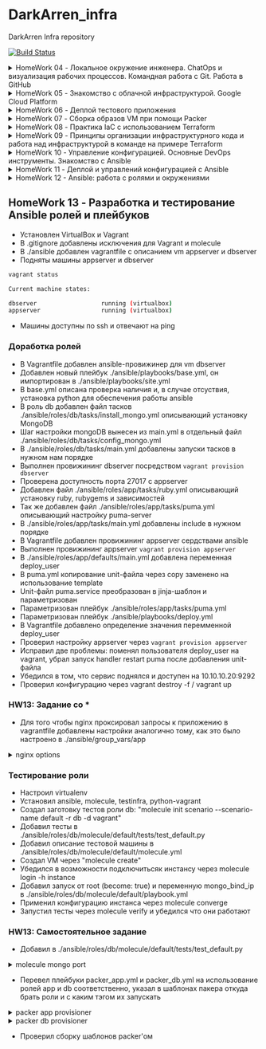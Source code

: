 # DarkArren_infra
DarkArren Infra repository

[![Build Status](https://travis-ci.com/otus-devops-2019-02/DarkArren_infra.svg?branch=master)](https://travis-ci.com/Otus-DevOps-2019-02/DarkArren_infra)
<details>
  <summary>HomeWork 04 - Локальное окружение инженера. ChatOps и визуализация рабочих процессов. Командная работа с Git. Работа в GitHub</summary>

## HomeWork 04 - Локальное окружение инженера. ChatOps и визуализация рабочих процессов. Командная работа с Git. Работа в GitHub

- Добавлен Pull Request Template для GitHub
- Создан персональный канал в Slack и настроена интеграция с TravisCI
- Исправлена проблема с тестами Travis CI

</details>

<details>
  <summary>HomeWork 05 - Знакомство с облачной инфраструктурой. Google Cloud Platform </summary>

## HomeWork 05 - Знакомство с облачной инфраструктурой. Google Cloud Platform

- Создана учетная запись в GCP, активирован trial
- Создан проект Infra в GCP
- Созданы ключи для пользователя appuser, который будет использоваться для подключения к VM в облаке `ssh-keygen -t rsa -f ~/.ssh/appuser -C appuser -P ""`
- Добавлен ключ appuser в Compute Engine - Metadata - SSH Keys
- Создана VM **bastion**
- Проверено подключение к VM bastion `ssh -i ~/.ssh/appuser appuser@34.77.105.249`
- Создана VM **someinternalhost** без публичного адреса
- Убедился что подключение с bastion на someinternalhost невозможно
- Добавил ключ appuser для форвардинга `ssh-add ~/.ssh/appuser`
- Подключился к bastion `ssh -i ~/.ssh/appuser -A appuser@34.77.105.249`
- Подключился с bastion к someinternalhost `ssh 10.132.0.4`

### Самостоятельное задание

- Подключение к someinternalhost одной командой `ssh -J appuser@34.77.105.249 appuser@10.132.0.4`
- Подключение к someinternalhost через alias: добавить в ~/.ssh/config

<details>
  <summary>Update SSH config</summary>

```bash
Host bastion
    HostName 34.77.105.249
    User appuser

Host someinternalhost
    HostName 10.132.0.4
    User appuser
    ProxyJump bastion
```

</details>

### Настройка Pritunl

- Для **bastion** добавлены правила, разрешающие HTTP/HTTPS
- Создан скрипт setupvpn.sh

<details>
  <summary>setupvpn.sh</summary>

```bash
cat <<EOF> setupvpn.sh
#!/bin/bash
echo "deb http://repo.mongodb.org/apt/ubuntu xenial/mongodb-org/3.4 multiverse" > /etc/apt/sources.list.d/mongodb-org-3.4.list
echo "deb http://repo.pritunl.com/stable/apt xenial main" > /etc/apt/sources.list.d/pritunl.list
apt-key adv --keyserver hkp://keyserver.ubuntu.com --recv 0C49F3730359A14518585931BC711F9BA15703C6
apt-key adv --keyserver hkp://keyserver.ubuntu.com --recv 7568D9BB55FF9E5287D586017AE645C0CF8E292A
apt-get --assume-yes update
apt-get --assume-yes upgrade
apt-get --assume-yes install pritunl mongodb-org
systemctl start pritunl mongod
systemctl enable pritunl mongod
EOF
```

</details>

- Выполнена установка MongoDB и Pritunl `sudo bash setupvpn.sh`
- Выполнена настройка VPN-сервера: изменен пароль администратора, создана организация, добавлен пользователь test, создан сервер и выполнена привязка к организации
- Создано правило vpn-11794, разрешающие подключение из 0.0.0.0/0 к UDP 11794
- Для машины **bastion** добавлен network-tag **vpn-11794**
- Посредством Tunnelbrick проверил подключение к vpn-серверу
- Убедился что возможно подключение к **someinternalhost** по внутреннему IP `ssh -i ~/.ssh/appuser appuser@10.132.0.4`


### Дополнительное задание

- Добавил скрипт установки certbot

<details>
  <summary>setupcertbot.sh</summary>

```bash
cat <<EOF> setupcertbot.sh
#!/bin/bash
apt-get update
apt-get install software-properties-common -y
add-apt-repository universe -y
add-apt-repository ppa:certbot/certbot -y
apt-get update
apt-get install certbot -y
EOF
```

</details>

- Установил certbot `sudo bash setupcertbot.sh`
- Создал сертификат `sudo certbot certonly` с использованием адреса: 34.77.105.249.sslip.io
- Через web-интерфейс в настройках сервера указал Lets Encrypt Domain - 34.77.105.249.sslip.io

### IP-адреса хостов

bastion_IP = 34.77.105.249
someinternalhost_IP = 10.132.0.4

</details>

<details>
  <summary>HomeWork 06 - Деплой тестового приложения</summary>

## HomeWork 06 - Деплой тестового приложения

- Установил google-cloud-sdk `brew cask install google-cloud-sdk`
- Инициализировал glcoud через `glcoud init`
- Создал vm **reddit-app** через gcloud

<details>
  <summary>Create reddit-app vm</summary>

```bash
gcloud compute instances create reddit-app\
  --boot-disk-size=10GB \
  --image-family ubuntu-1604-lts \
  --image-project=ubuntu-os-cloud \
  --machine-type=g1-small \
  --tags puma-server \
  --restart-on-failure
```

</details>

- Подключился по SSH `ssh appuser@34.77.105.249`
- Установил Ruby и Bundler `sudo apt update && sudo apt install -y ruby-full ruby-bundler build-essential`
- Добавил ключи и репозиторий MongoDB `sudo apt-key adv --keyserver hkp://keyserver.ubuntu.com:80 --recv EA312927 &&
sudo bash -c 'echo "deb http://repo.mongodb.org/apt/ubuntu xenial/mongodb-org/3.2 multiverse" > /etc/apt/sources.list.d/mongodb-org-3.2.list'`
- Установил MongoDB `sudo apt update && sudo apt install -y mongodb-org`
- Запустил MongoDB и добавил автостарт `sudo systemctl start mongod && sudo systemctl enable mongod`
- Выкачал код приложения `git clone -b monolith https://github.com/express42/reddit.git`
- Установил зависимости `cd reddit && bundle install`
- Запустил сервер puma, проверил что он запустился `puma -d && ps aux | grep puma`
- Создал правило для puma-server (tcp 9292)
- Убедился что приложение доступно по <http://34.77.105.249>

### Самостоятельная работа

- Создан скрипт install_ruby.sh устанавливающий ruby

<details>
  <summary>install_ruby.sh</summary>

```bash
#!/bin/bash
apt update
apt install -y ruby-full ruby-bundler build-essential

```

</details>

- Создан скрипт install_mongodb.sh устанавливающий mongodb

<details>
  <summary>install_mongodb.sh</summary>

```bash
#!/bin/bash
sudo apt-key adv --keyserver hkp://keyserver.ubuntu.com:80 --recv EA312927
sudo bash -c 'echo "deb http://repo.mongodb.org/apt/ubuntu xenial/mongodb-org/3.2 multiverse" > /etc/apt/sources.list.d/mongodb-org-3.2.list'
sudo apt update
sudo apt install -y mongodb-org
sudo systemctl start mongod
sudo systemctl enable mongod

```

</details>

- Создан скрипт deploy.sh - загружающий код приложения, устанавливающий зависимости и запускающий приложение

<details>
  <summary>deploy.sh</summary>

```bash
#!/bin/bash
git clone -b monolith https://github.com/express42/reddit.git
cd reddit && bundle install
puma -d

```

</details>

### Дополнительное задание

- Создан startup_script.sh для настройки сервера, установки и запуска приложения

<details>
  <summary>startup_script.sh</summary>

```bash
#!/bin/bash
echo "Install Ruby"
apt update
apt install -y ruby-full ruby-bundler build-essential
echo "Install MongoDB"
sudo apt-key adv --keyserver hkp://keyserver.ubuntu.com:80 --recv EA312927
sudo bash -c 'echo "deb http://repo.mongodb.org/apt/ubuntu xenial/mongodb-org/3.2 multiverse" > /etc/apt/sources.list.d/mongodb-org-3.2.list'
sudo apt update
sudo apt install -y mongodb-org
sudo systemctl start mongod
sudo systemctl enable mongod
echo "Deploy reddit monolith"
git clone -b monolith https://github.com/express42/reddit.git
cd reddit && bundle install
puma -d

```

</details>

- Создание vm с использованием startup-script из файла

<details>
  <summary>startup-script from file</summary>

```bash
gcloud compute instances create reddit-app\
    --boot-disk-size=10GB \
    --image-family ubuntu-1604-lts \
    --image-project=ubuntu-os-cloud \
    --machine-type=g1-small \
    --zone=europe-west3-c \
    --tags puma-server \
    --restart-on-failure \
    --metadata-from-file startup-script=./startup_script.sh
```

</details>

- Создание инстанса с использование startup-script-url

<details>
  <summary>startup-script-url</summary>

```bash
gcloud compute instances create reddit-app\
    --boot-disk-size=10GB \
    --image-family ubuntu-1604-lts \
    --image-project=ubuntu-os-cloud \
    --machine-type=g1-small \
    --zone=europe-west3-c \
    --tags puma-server \
    --restart-on-failure \
    --metadata startup-script-url=https://uc0e5b58fe26d67541cbba141dbe.dl.dropboxusercontent.com/cd/0/inline/AiVa7NjvKFygSrCLh01ciNQmDB7mmrGT8pEInNhDLgNYeOQWZIJLZGgjkIJq4LmuRkVr-DWQttXySZMMCOO2iILKXUIjRTeRwPTqULgVcLP9hA/file#
```

</details>

- Создание firewall rule **default-puma-server** через gcloud

<details>
  <summary>create default-puma-server firewall rule</summary>

```bash
gcloud compute firewall-rules create default-puma-server\
    --network default \
    --priority 1000 \
    --direction ingress \
    --action allow \
    --target-tags puma-server \
    --source-ranges 0.0.0.0/0 \
    --rules TCP:9292
```

</details>

### IP-адрес и порт

testapp_IP = 34.77.105.249
testapp_port = 9292

</details>

<details>
  <summary>HomeWork 07 - Сборка образов VM при помощи Packer</summary>

## HomeWork 07 - Сборка образов VM при помощи Packer

- Установлен packer (1.4.1)
- Добавлен Application Default Credentials `gcloud auth application-default login`
- Создан шаблон для baked-image **ubuntu16.json**
- В шаблоне определены Packer builders
- В шаблон добавлены shell provisioners для установки Ruby и MongoDB
- Добавлены bash-скрипты для использования в shell provisioners
- Выполнена валидация щаблона: `packer validate ./ubuntu16.json`
- Выполнена сборка шаблона `packer build ubuntu16.json`
- Образ успешно создался и доступен в консоли GCP - Compute Engine - Images
- Приложение успешно установилось и запустилось на машине, созданной и подготовленного образа

### Самостоятельное задание

- В шаблон добавлен раздел variables, описывающий пользовательские переменные: project_id, source_image_family, machine_type
- Добавлен файл variables.json, содержащий определение пользовательских переменных
- Дополнительно параметризированы следующие значения: описание образа, размер и тип диска, название сети, теги
- Файл variables.json внесен в .gitignore, создан файл-заглушка variables.json.example
- Темплейт провалидирован и собран образ: `packer validate -var-file=variables.json ubuntu16.json && packer build -var-file=variables.json ubuntu16.json`

### Задание со звездочкой 1

- Добавлен шаблон immutable.json, созданный на основе шаблона ubuntu16.json
- Добавлен shell provisioner запускающий скрипт deploy.sh, который загружает и устанавливает приложение
- Добавлен file provisioner, который копирует на машину unit-файл **reddit.service**
- Добавлен shell provisioner, который копирует unit-файл в /etc/systemd/system и делает enable для сервиса
- Темплейт провалидирован и собран образ `packer validate -var-file=variables.json immutable.json && packer build -var-file=variables.json immutable.json`

### Задание со звездочкой 2

- Создан скрипт **create_reddit_vm.sh**, который, используя gcloud, создает виртуальную машину на основе образа reddit-full

</details>

<details>
  <summary>HomeWork 08 - Практика IaC с использованием Terraform</summary>

## HomeWork 08 - Практика IaC с использованием Terraform

- Удален SSH-ключ пользователя appuser из Compute Engine - Metadata - SSH keys
- Установлен Terraform v0.11.11
- Создан конфигурационный файл **terraform/main.tf**
- Добавлены terraform-related исключения в .gitignore
- В **main.tf** добавлено описание провайдера GCP
- Выполнена инициализация модулей Terraform `cd terraform && terraform init`
- В **main.tf** добавлен ресурс **google_compute_instance** для создания vm в GCP
- Проведена валидация планируемых изменений `terraform plan`
- Применены запланированные изменения `terraform apply`
- Получен IP-адрес инстанса из tfstate-файла `terraform show | grep nat_ip`
- Произведена попытка подключения к инстансу по SSH `ssh appuser@34.77.176.212`, подключение не удалось
- В **main.tf** в описание ресурса добавлен раздел metadata, содержащий путь к публичному ключу

<details>
  <summary>ssh metadata</summary>

```bash
metadata {
  # путь до публичного ключа
  ssh-keys = "appuser:${file("~/.ssh/appuser.pub")}"
}
```

</details>

- Изменения проверены и применены к инстансу `terraform plan && terraform apply -auto-approve`
- Проверено подключение к инстансу по SSH, подключение прошло успешно
- Добавлен файл выходных переменных **outputs.tf**
- Добавлена выходная переменна app_external_ip `google_compute_instance.app.network_interface.0.access_config.0.nat_ip`
- Получено значение переменной после выполнения `terraform refresh` и `terraform output`
- Добавлено описание ресурса google_compute_firewall, создающее правило, которое разрешает доступ на 9292 порт
- Изменения применены, создано правило для firewall в GCP
- Добавлен тэг `tags = ["reddit-app"]` для инстанса **google_compute_instance.app**

### Provisioners

- Для ресурса **google_compute_instance.app** добавлен provisioner типа file, который будет копировать файл с локальной машины на создаваемый инстанс

<details>
  <summary>file provisioner</summary>

```ruby
provisioner "file" {
    source = "files/puma.service"
    destination = "/tmp/puma.service"
}
```

</details>

- Для ресурса **google_compute_instance.app** добавлен provisioner типа remote_exec, который будет запускать bash-скрипт на создаваемом инстансе

<details>
  <summary>remote_exec provisioner</summary>

```ruby
provisioner "remote-exec" {
    script = "files/deploy.sh"
}
```

</details>

- Внутрь описания ресурса **google_compute_instance.app** добавлен раздел connection, который определеяет параметры подключения к инстансу для запуска провижионеров

<details>
  <summary>provisioner connection</summary>

```ruby
connection {
  type = "ssh"
  user = "appuser"
  agent = false
  # путь до приватного ключа
  private_key = "${file("~/.ssh/appuser")}"
}
```

</details>

- Т.к. провижионеры запускаются только при создании нового ресурса (или при удалении), то, для выполнения секций провижионинга, ресурс **google_compute_instance.app** помечен для перес оздания при слудеющем применении изменений `terraform taint google_compute_instance.app`
- После применения изменений можно убедитсья, что приложение reddit доступно по <http://your-vm-ip:9292>

### Input Vars

- Добавлен файл под input vars - **variables.tf**
- В файл переменных terraform добавлены переменные: project, region, public_key_path, disk_image
- В файле **main.tf** значения параметров project, region, public_key_path. disk_image изменены на переменные
- Значения переменных, которые не имеют дефолтного значения, определены в файле **terraform.tfvars**
- Инфраструктура пересоздана посредством выполнения команд `terraform destroy -auto-approve && terraform plan && terraform apply -auto-approve`
- После пересоздания приложения доступно по  <http://your-vm-ip:9292>

### Самостоятельное задание

- Определена переменная private_key_path которая используется для подключения провижионеров в ресурсе **google_compute_instance.app**
- Определена переменная zone, которая имеет дефолтное значение и используется в ресурсе **google_compute_instance.app**
- Все файл отформатированы `terraform fmt .`
- Добавлен шаблон переменных **terraform.tfvars.example**

### Задание со звездочкой (*)

- Добавление ключа пользователя в Compute Engine - Metadata

<details>
  <summary>add ssh key for 1 user</summary>

```ruby
resource "google_compute_project_metadata" "default" {
  metadata {
    ssh-keys = "abramov1:${file(var.public_key_path)}"
  }
}
```

</details>

- Добавление ключей нескольких пользователей в Compute Engine - Metadata

<details>
  <summary>Add ssh key for 5 users</summary>

```bash
resource "google_compute_project_metadata" "default" {
  metadata {
    ssh-keys = "appuser1:${file(var.public_key_path)} appuser2:${file(var.public_key_path)} appuser3:${file(var.public_key_path)} appuser4:${file(var.public_key_path)} appuser5:${file(var.public_key_path)}"
  }
}
```

</details>

- В метаданные проекта добавлен ssh-ключ для пользователя appuser_web
- После применения `terraform apply` была обнаружена проблема: ключ пользователя appuser_web был удален из метаданных проекта, остались только те ключи, которые описаны в terraform

### Задание с двумя звездочками (**)

- Добавлен файл **lb.tf** описывающий создание балансировщика для http
- В outputs добавлен вывод ip адреса балансировщика
- Добавлено создание еще одного инстанса, неудобство - копирование кода ведет к разрастанию файла и возможным ошибкам и неодинаковости инстансов
- Добавлено создание второго инстанса с приложением через count
- Добавлено автоматическое добавление инстансов в target_pool
- Добавлен вывод в outputs ip-адресов созданных инстансов

</details>

<details>
  <summary>HomeWork 09 - Принципы организации инфраструктурного кода и работа над инфраструктурой в команде на примере Terraform</summary>

## HomeWork 09 - Принципы организации инфраструктурного кода и работа над инфраструктурой в команде на примере Terraform

- В **main.tf** добавлен ресурс **google_compute_firewall.firewall_ssh** для создания правила доступа по 22 порту
- При попытке выполнения `terraform apply` возникла ошибка, так как правило с такими параметрами уже существет в GCP
- Информации о существующем правиле **default-allow-ssh** добавлена в state терраформа `terraform import google_compute_firewall.firewall_ssh default-allow-ssh`
- В **main.tf** добавлен ресурс **google_compute_address.app_ip**
- Для создаваемого инстанса приложения определен ip_address в виде ссылки на созданный ресурс `nat_ip = "${google_compute_address.app_ip.address}"`

### Структуризация ресурсов

- При помощи Packer подготовлены образы **reddit-app-base** и **reddit-db-base**
- Созданы новые файлы **app.tf** с описанием ресурсов для инстанса с приложением и **db.tf** с описанием ресурсов для инстанса с MongoDB
- Создан **vpc.tf** с описанием ресурсов, применимых для всех инстансов
- Изменения спланированы и успешно применены

### Модули

- На основе **app.tf**, **db.tf** созданы соответствующие модули Terraform
- Удалены **app.tf** и **db.tf** из директории terraform
- В **main.tf** добавлены секции вызова модулей app и db
- Выполнена загрузка модулей в кэш Terraform (.terraform) `terraform get`
- Обнаружена проблема вывода outputs при запуске `terraform plan`
- В **outputs.tf** изменен вывод app_external_ip на переменную, получаемую из модуля app `value = "${module.app.app_external_ip}"`
- По аналогии с модулями app и db добавлен модуль vpc
- Инфраструктура развернута и проверено подключение по ssh к хостам reddit-app и reddit-db

### Параметризация модулей

- В модуле vpc параметризирован параметр source_ranges для ресурса google_compute_firewall
- Проверена функциональность фильтра по адресу, если в source_ranges указан не мой IP - доступ по ssh к хостам отсутствует, если указан мой адрес или 0.0.0.0/0 - доступ по ssh есть

### Переиспользование модулей

- Созданы директории для окружения stage и prod
- В main.tf в директориях для окружений изменены пути для локальной директории с модулями
- Для Stage параметр source range задан как 0.0.0.0/0, для prod - мой-внешний-адрес/32
- Проверена работа терраформ для разных окружений
- Удалены файл main.tf, outputs.tf, terraform.tfvars, variables.tf из директории terraform
- Для модулей app и db параметризированы значения machine_type и ssh_user

### Реестр модулей

- В директорию terraform добавлен файл **storage-bucket.tf**
- Проверено создание storage посредством запуска terraform

### HW09: Задание со звездочкой (*)

- Настроено хранение terraform state в google cloud storage:

<details>
  <summary>backend.tf</summary>

```go
terraform {
  backend "gcs" {
    bucket  = "storage-bucket-production"
    prefix  = "prod"
  }
}

```

</details>

- Проверена возможность запуска terraform apply из директории без terraform.tfstate

- При запуске одновременно из двух разных директорий срабатывает блокировка исполнения:

<details>
  <summary>state lock</summary>

```bash
Acquiring state lock. This may take a few moments...

Error: Error locking state: Error acquiring the state lock: writing "gs://storage-bucket-production/prod/default.tflock" failed: googleapi: Error 412: Precondition Failed, conditionNotMet
Lock Info:
  ID:        1548271474324722
  Path:      gs://storage-bucket-production/prod/default.tflock
  Operation: OperationTypeApply
  Who:       user@machine.local
  Version:   0.11.9
  Created:   2019-01-23 19:24:34.23497 +0000 UTC
  Info:


Terraform acquires a state lock to protect the state from being written
by multiple users at the same time. Please resolve the issue above and try
again. For most commands, you can disable locking with the "-lock=false"
flag, but this is not recommended.
```

</details>

### HW09: Задание с двумя звездочками (**)

- В модуль app добавлены provisioners:

<details>
  <summary>app module provisioner</summary>

```go
provisioner "file" {
  source      = "${path.module}/files/puma.service"
  destination = "/tmp/puma.service"
}

provisioner "remote-exec" {
  script = "${path.module}/files/deploy.sh"
}
provisioner "remote-exec" {
  inline = [
    "echo 'export DATABASE_URL=${var.db_internal_address}' >> ~/.profile",
    "export DATABASE_URL=${var.db_internal_address}",
    "sudo systemctl restart puma.service"
    ]
}
```

</details>

- Модуль app получает значение переменной db_internal_address из outputs модуля db, а затем, в процессе работы провижионера, добавляет это значение в переменные окружения, что позволяет приложениею reddit обратиться к базе данных MongoDB по правильному адресу

-В модуль db добавлен provisioner:

<details>
  <summary>db module provisioner</summary>

```go
provisioner "remote-exec" {
inline = [
  "sudo sed -i 's/127.0.0.1/0.0.0.0/g' /etc/mongod.conf",
  "sudo systemctl restart mongod.service",
  ]
}
```

</details>

- В результате работы провижионера изменяется конфигурационный файл mongod.config, что позволяет подключаться к базе отовсюду.

</details>

<details>
  <summary>HomeWork 10 - Управление конфигурацией. Основные DevOps инструменты. Знакомство с Ansible</summary>

## HomeWork 10 - Управление конфигурацией. Основные DevOps инструменты. Знакомство с Ansible

- Установлен Ansible

<details>
  <summary>ansible --version</summary>

```bash
ansible 2.8.0
  config file = None
  configured module search path = ['/Users/4rren/.ansible/plugins/modules', '/usr/share/ansible/plugins/modules']
  ansible python module location = /usr/local/lib/python3.7/site-packages/ansible
  executable location = /usr/local/bin/ansible
  python version = 3.7.3 (default, Mar 27 2019, 09:23:15) [Clang 10.0.1 (clang-1001.0.46.3)]
```

</details>

- Посредством Terraform развернута инфраструктура stage
- Создана inventory **ansible/inventory** с описанием машины appserver
- Проверена возможность подключения ansible к хосту appserver

<details>
  <summary> ansible appserver -m ping -i inventory</summary>

```bash
[DEPRECATION WARNING]: Distribution Ubuntu 16.04 on host appserver should use /usr/bin/python3, but is using /usr/bin/python for backward compatibility with prior Ansible releases. A future Ansible
release will default to using the discovered platform python for this host. See https://docs.ansible.com/ansible/2.8/reference_appendices/interpreter_discovery.html for more information. This feature
will be removed in version 2.12. Deprecation warnings can be disabled by setting deprecation_warnings=False in ansible.cfg.
appserver | SUCCESS => {
    "ansible_facts": {
        "discovered_interpreter_python": "/usr/bin/python"
    },
    "changed": false,
    "ping": "pong"
}
```

</details>

- В ansible/inventory добавлен хост dbserver, проверена возможность подключения Ansible к хосту dbserver `ansible dbserver -m ping -i inventory`
- Настроен ansible.cfg
- Получены данные об uptime сервера БД `ansible dbserver -m command -a uptime`
- В инвентори добавлены группы хостов app и db
- Добавлена yaml-инвентори, проверена доступность хостов в группах
- Исследована работа модулей shell и command
- Исследована работа модулей systemd и service
- Исследована работа модуля git в сравнении с модулем command
- Добавлен плейбук clone.yml
- Результат первого запуска

<details>
  <summary>ansible-playbook clone.yml</summary>

```bash
PLAY [Clone] **************************************************************************************************************************

TASK [Gathering Facts] ****************************************************************************************************************
ok: [appserver]

TASK [Clone repo] *********************************************************************************************************************
ok: [appserver]

PLAY RECAP ****************************************************************************************************************************
appserver                  : ok=2    changed=0    unreachable=0    failed=0
```

</details>

- Второй запуск - после выполнения `ansible app -m command -a 'rm -rf ~/reddit'`

<details>
  <summary>ansible-playbook clone.yml</summary>

```bash
PLAY [Clone] **************************************************************************************************************************

TASK [Gathering Facts] ****************************************************************************************************************
ok: [appserver]

TASK [Clone repo] *********************************************************************************************************************
changed: [appserver]

PLAY RECAP ****************************************************************************************************************************
appserver                  : ok=2    changed=1    unreachable=0    failed=0
```

</details>

- После удаления директории reddit и повторного запуска плейбка clone.yml изменился статус после сообщения. В первом случае папка уже была, поэтому выполнение плейбука, по сути, не вносило никаких изменений. Во втором случае - репозиторий был загружен, соответственно второй таск внес изменения, что и отобразилось в логе.

### HW10: Задание со *

- Добавлен файл в формате динамического инвентори - inventory.json

<details>
  <summary>inventory.json</summary>

```json
{
    "app": {
        "hosts": ["appserver"]
    },
    "db": {
        "hosts": ["dbserver"]
    },
    "_meta": {
        "hostvars": {
            "appserver": {
                "ansible_host" : "34.77.213.46"
            },
            "dbserver": {
                "ansible_host": "35.240.15.8"
            }
        }
    }
}
```

</details>

- Добавлен "скрипт для формирования динамического инвентори, лол"

<details>
  <summary>dynamic_inventory.json</summary>

```bash
#!/bin/bash
cat ./inventory.json
```

</details>

- dynamin_inventory.json помечен как исполняемый
- Проверена работоспособность c использованием скрипта динамического инвентор

<details>
  <summary>ansible all -m ping -i dynamic_inventory.json</summary>

```bash
ansible all -m ping -i dynamic_inventory.sh
[DEPRECATION WARNING]: Distribution Ubuntu 16.04 on host dbserver should use /usr/bin/python3, but is using /usr/bin/python for backward compatibility with prior Ansible releases. A future Ansible
release will default to using the discovered platform python for this host. See https://docs.ansible.com/ansible/2.8/reference_appendices/interpreter_discovery.html for more information. This feature
will be removed in version 2.12. Deprecation warnings can be disabled by setting deprecation_warnings=False in ansible.cfg.
dbserver | SUCCESS => {
    "ansible_facts": {
        "discovered_interpreter_python": "/usr/bin/python"
    },
    "changed": false,
    "ping": "pong"
}
[DEPRECATION WARNING]: Distribution Ubuntu 16.04 on host appserver should use /usr/bin/python3, but is using /usr/bin/python for backward compatibility with prior Ansible releases. A future Ansible
release will default to using the discovered platform python for this host. See https://docs.ansible.com/ansible/2.8/reference_appendices/interpreter_discovery.html for more information. This feature
will be removed in version 2.12. Deprecation warnings can be disabled by setting deprecation_warnings=False in ansible.cfg.
appserver | SUCCESS => {
    "ansible_facts": {
        "discovered_interpreter_python": "/usr/bin/python"
    },
    "changed": false,
    "ping": "pong"
}
```

</details>

</details>

<details>
  <summary>HomeWork 11 - Деплой и управлений конфигурацией с Ansible</summary>

## HomeWork 11 - Деплой и управлений конфигурацией с Ansible

- Закомментирован код провижининга для модулей Terraform

### Один плейбук, один сценарий

- В .gitignore добавлен `*.retry`
- В плейбук reddit-app.yml добавлен сценарий для конфигурирования MongoDB с использованием шаблона конфигурационного файла и отдельного тега db-tag
- Добавлен jinja-шаблон для mongodb - mongod.conf.j2
- При тестовом запуске плейбука выявлена ошибка AnsibleUndefinedVariable `ansible-playbook reddit_app.yml --check --limit db`
- В плейбук добавлено значение переменной mongo_bind_ip, повторная проверка прошла успешно
- В плейбук добавлен handler restart mongod, осуществляющий перезапуск сервиса, если были произведены изменения
- Плейбук применился успешно

### Настройка инстанса приложения

- Добавлен unit-file puma.service
- В сценарий добавлены таски для копирования unit-файла puma.service на хост и автозапуска puma
- Добавлен handler для перезапуска puma.service
- Добавлен шаблон для конф-файла puma.service
- Добавлен таск копирования шаблона с параметром для db connection
- В сценарий добавлен параметр db_host
- Применены изменения добавленные в плейбук `ansible-playbook reddit_app.yml --limit app --tags app-tag`

### Деплой

- Добавлены таски для клонирования репозитория reddit и установки зависимостей через bundle install, таски помечены тегом deploy-tag
- Применены изменения описанные в тасках с deploy-tag
- Проверена доступность приложения в браузере

### Один плейбук, несколько сценариев

- Создан новый плейбук reddit_app2.yml
- В новый плейбук в отдельный play перенесены все таски связанные с настройкой MongoDB
- В новый плейбук в отдельный play перенесены таски, связанные с настройкой приложения
- Пересоздана инфраструктура `terraform destroy -auto-approve && terraform apply -auto-approve`
- Сценарии применены к обновленной инфраструктуре `ansible-playbook reddit_app2.yml --tags db-tag` и `ansible-playbook reddit_app2.yml --tags app-tag`
- В плейбук reddit_app2.yml добавлен сценарий (таски) для деплоя приложения
- Приложение задеплоено запуском плейбука `ansible-playbook reddit_app2.yml --tags deploy-tag`

### Несколько плейбуков

- Добавлены новые плейбуки app.yml, db.yml, deploy.yml, плейбуки reddit_app.yml и reddit_app2.yml переименованы
- Сценарии разнесены по отдельным плейбукам
- Создан общий плейбук site.yml, в который импортированы плейбуки app, db, deploy
- Проверена работа плейбука site.yml на чистой инфраструктуре

### HW11: Задание со *

- В качестве инструмента для работы с динамическим инвентори выбран gce.py, решающими факторами было то что, это популярный инструмент, написан на знакомом языке, есть некоторый опыт работы с gce.py
- Создан сервисный пользователь, произведена конфигурация посредством gce.ini, json-ключа сервисного пользователя и env_var GCE_INI_PATH
- В ansible.cfg изменен параметр inventory `inventory = ./gce.py`
- В плейбуках группы хостов app и db заменены на tag_reddit-app и tag_reddit-db

### Провижининг в Packer

- Добавлены плейбуки packer_app.yml и packer_db.yml
- В шаблонах packer provisioner shell заменен на provisioner ansible
- Образы пересобраны с использованием измененных шаблонов packer
- Инфраструктура пересоздана и развернуто приложение с использование плейбука site.yml

</details>

<details>
  <summary>HomeWork 12 - Ansible: работа с ролями и окружениями</summary>

## HomeWork 12 - Ansible: работа с ролями и окружениями

- Созданы заготовки ролей app и db `ansible-galaxy init app`
- В ansible/roles/db/tasks/main.yml перенесены таски из плейбука ansible/db.yml
- В ansible/roles/db/hadnlers/main.yml перенесены используемые хэндлеры из ansible/db.yml
- В ansible/roles/db/templates скопирован шаблон конфига MongoDB
- В ansible/roles/db/defaults/main.yml определеные переменные, которые используются в конфиге
- Аналогично db в роль app перенесены таски, хэндлеры, темплеты и определены переменные
- Плейбуки ansible/app.yml и ansible/db.yml переделаны на использование ролей, вместо тасков
- Переразвернул инфраструктуру в terraform
- Выполнил ansible-playbook site.yml

### Окружения

- Созданы директории для окружений stage и prod
- Inventory из директории ansible скопирован в директории окружений
- В ansible.cfg в качестве inventory по умолчанию установлен `./environments/stage/inventory`
- В директории окружений добавлены директории group_vars
- Из плейбуков перенесены переменные в соответствующие файлы group_vars для окружений stage и prod
- Для ролей app и db добавлена переменная `env: local` в defaults/main.yml
- В роли добалвен таск, выводящий информацию об используемом окружении
- В ansible.cfg добавлено указание пути до директории с ролями и обязатыльный вывод диффа при изменениях
- Проверена корректность запуска site.yml для окружений stage и prod

### Работа с community-ролями

- Созданый requirements-файлы для окружений
- Установлена роль jdauphant.nginx `nsible-galaxy install -r environments/stage/requirements.yml`
- В group_vars для app-хостов добавлены минимальные настройки проксирования для роли nginx
- В Terraform-модуль app добавлено создание правила для доступа на 80 порт
- В плейбук app.yml добавлен вызов роли jdauphant.nginx
- Применено плейбук site.yml, убедился что приложение доступно по порту 80

### Работа с Ansible Vault

- Создан файл vault.key с паролем для Ansible Vault
- В ansible.cfg добавлен параметр vault_password_file
- Добавлен плейбук для создания пользователей - users.yml
- Добавлены credentials.yml для окружений
- Файлы credentials.yml зашифрованы
- Вызов плейбука users.yml добавлен в site.yml и применен для stage-окружения

### HW12: Задание со * - Работа с динамическим инветори

- Добавил gce.py в директорию для каждого окружения
- Добавить в group_vars файлы tag_reddit-app и tag_reddit-db со значениями переменных для ролей.
- Запустил ansible-playbook -i environments/stage/gce.py playbooks/site.yml на чистой инфраструктуре, получился работоспособное приложение

### HW12: Задание с ** - Настройка Travis CI

- Настроил trytravis и репозиторий для него, разобрался с запуском
- Добавил скрипт ./play-travis/hw12.sh содержащий в себе установку terraform, packer, tflint, ansible-lint и запуск соответствующих проверок
- Отключил использование gce-bucket в роли backend чтобы не отображались сообщения о невозможности подключиться к bucket во время выполнения проверок
- Настроил запуск кастомной проверки только в случае коммита в мастер или пулл-реквеста
- Добавил badge из travis ci

</details>

## HomeWork 13 - Разработка и тестирование Ansible ролей и плейбуков

- Установлен VirtualBox и Vagrant
- В .gitignore добавлены исключения для Vagrant и molecule
- В ./ansible добавлен vagrantfile с описанием vm appserver и dbserver
- Подняты машины appserver и dbserver

```bash
vagrant status

Current machine states:

dbserver                  running (virtualbox)
appserver                 running (virtualbox)
```

- Машины доступны по ssh и отвечают на ping

### Доработка ролей

- В Vagrantfile добавлен ansible-провижинер для vm dbserver
- Добавлен новый плейбук ./ansible/playbooks/base.yml, он импортирован в ./ansible/playbooks/site.yml
- В base.yml описана проверка наличия и, в случае отсуствия, установка python для обеспечения работы ansible
- В роль db добавлен файл тасков ./ansible/roles/db/tasks/install_mongo.yml описывающий установку MongoDB
- Шаг настройки mongoDB вынесен из main.yml в отдельный файл ./ansible/roles/db/tasks/config_mongo.yml
- В ./ansible/roles/db/tasks/main.yml добавлены запуски тасков в нужном нам порядке
- Выполнен провижининг dbserver посредством `vagrant provision dbserver`
- Проверена доступность порта 27017 c appserver
- Добавлен файл ./ansible/roles/app/tasks/ruby.yml описывающий установку ruby, rubygems и зависимостей
- Так же добавлен файл ./ansible/roles/app/tasks/puma.yml описывающий настройку puma-server
- В ./ansible/roles/app/tasks/main.yml добавлены include в нужном порядке
- В Vagrantfile добавлен провижининг appserver сердствами ansible
- Выполнен провижининг appserver `vagrant provision appserver`
- В ./ansible/roles/app/defaults/main.yml добавлена переменная deploy_user
- В puma.yml копирование unit-файла через copy заменено на использование template
- Unit-файл puma.service преобразован в jinja-шаблон и параметризован
- Параметризован плейбук ./ansible/roles/app/tasks/puma.yml
- Параметризован плейбук ./ansible/playbooks/deploy.yml
- В Vagrantfile добавлено определение значения перемменной deploy_user
- Проверил настройку appserver через `vagrant provision appserver`
- Исправил две проблемы: поменял пользователя deploy_user на vagrant, убрал запуск handler restart puma после добавления unit-файла
- Убедился в том, что сервис поднялся и доступен на 10.10.10.20:9292
- Проверил конфигурацию через vagrant destroy -f / vagrant up

### HW13: Задание со *

- Для того чтобы nginx проксировал запросы к приложению в vagrantfile добавлены настройки аналогично тому, как это было настроено в ./ansible/group_vars/app

<details>
  <summary>nginx options</summary>

```ruby
ansible.extra_vars = {"deploy_user" => "vagrant",
      "nginx_sites" => {
        "default" => [
          "listen 80 default_server",
          "server_name reddit",
          "location / { proxy_pass http://127.0.0.1:9292; }"
        ]
      }
```

</details>

### Тестирование роли

- Настроил virtualenv
- Установил ansible, molecule, testinfra, python-vagrant
- Создал заготовку тестов роли db: "molecule init scenario --scenario-name default -r db -d vagrant"
- Добавил тесты в ./ansible/roles/db/molecule/default/tests/test_default.py
- Добавил описание тестовой машины в ./ansible/roles/db/molecule/default/molecule.yml
- Создал VM через "molecule create"
- Убедился в возможности подключитьсяк инстансу через molecule login -h instance
- Добавил запуск от root (become: true) и переменную mongo_bind_ip в ./ansible/roles/db/molecule/default/playbook.yml
- Применил конфигурацию инстанса через molecule converge
- Запустил тесты через molecule verify и убедился что они работают

### HW13: Самостоятельное задание

- Добавил в ./ansible/roles/db/molecule/default/tests/test_default.py

<details>
  <summary>molecule mongo port</summary>

```python
def test_mongo_listening(host):
    assert host.socket("tcp://0.0.0.0:27017").is_listening
```

</details>

- Перевел плейбуки packer_app.yml и packer_db.yml на использование ролей app и db соответственно, указал в шаблонах пакера откуда брать роли и с каким тэгом их запускать

<details>
  <summary>packer app provisioner</summary>

```json
"provisioners": [
    {
    "type": "ansible",
    "playbook_file": "ansible/playbooks/packer_app.yml",
    "extra_arguments": ["--tags","ruby"],
    "ansible_env_vars": ["ANSIBLE_ROLES_PATH=ansible/roles"]
    }
]
```

</details>

<details>
  <summary>packer db provisioner</summary>

```json
"provisioners": [
    {
    "type": "ansible",
    "playbook_file": "ansible/playbooks/packer_db.yml",
    "extra_arguments": ["--tags","install"],
    "ansible_env_vars": ["ANSIBLE_ROLES_PATH=ansible/roles"]
    }
]
```

</details>

- Проверил сборку шаблонов packer'ом
